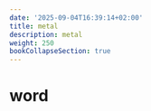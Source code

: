 ```yaml
---
date: '2025-09-04T16:39:14+02:00'
title: metal
description: metal
weight: 250
bookCollapseSection: true
---
```

# word
